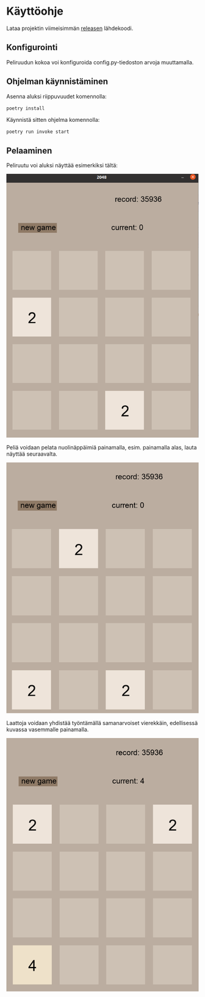 # Käyttöohje

Lataa projektin viimeisimmän [releasen](https://github.com/zzlo/ot-harjoitustyo/releases) lähdekoodi.

## Konfigurointi

Peliruudun kokoa voi konfiguroida config.py-tiedoston arvoja muuttamalla.

## Ohjelman käynnistäminen

Asenna aluksi riippuvuudet komennolla:

```bash
poetry install
```

Käynnistä sitten ohjelma komennolla:

```
poetry run invoke start
```

## Pelaaminen

Peliruutu voi aluksi näyttää esimerkiksi tältä:

![](./kuvat/alkutilanne.png)

Peliä voidaan pelata nuolinäppäimiä painamalla, esim. painamalla alas, lauta näyttää seuraavalta.

![](./kuvat/alas.png)

Laattoja voidaan yhdistää työntämällä samanarvoiset vierekkäin, edellisessä kuvassa vasemmalle painamalla.

![](./kuvat/vasen.png)
